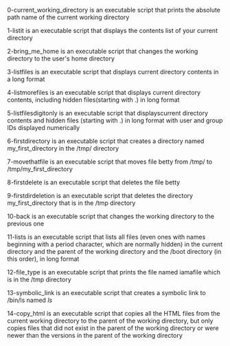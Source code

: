 0-current_working_directory is an executable script that prints the absolute path name of the current working directory

1-listit is an executable script that displays the contents list of your current directory

2-bring_me_home is an executable script that changes the working directory to the user's home directory

3-listfiles is an executable script that displays current directory contents in a long format

4-listmorefiles is an executable script that displays current directory contents, including hidden files(starting with .) in long format

5-listfilesdigitonly is an executable script that displayscurrent directory contents and hidden files (starting with .) in long format with user and group IDs displayed numerically

6-firstdirectory is an executable script that creates a directory named my_first_directory in the /tmp/ directory

7-movethatfile is an executable script that moves file betty from /tmp/ to /tmp/my_first_directory

8-firstdelete is an executable script that deletes the file betty

9-firstdirdeletion is an executable script that deletes the directory my_first_directory that is in the /tmp directory

10-back is an executable script that changes the working directory to the previous one 

11-lists is an executable script that lists all files (even ones with names beginning with a period character, which are normally hidden) in the current directory and the parent of the working directory and the /boot directory (in this order), in long format

12-file_type is an executable script that prints the file named iamafile which is in the /tmp directory

13-symbolic_link is an executable script that creates a symbolic link to /bin/ls named _ls_

14-copy_html is an executable script that copies all the HTML files from the current working directory to the parent of the working directory, but only copies files that did not exist in the parent of the working directory or were newer than the versions in the parent of the working directory

